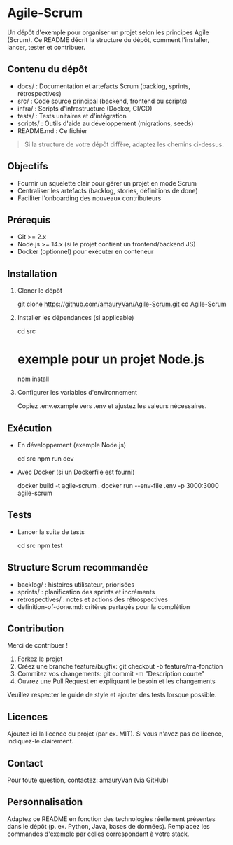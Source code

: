 # Agile-Scrum

Un dépôt d'exemple pour organiser un projet selon les principes Agile (Scrum). Ce README décrit la structure du dépôt, comment l'installer, lancer, tester et contribuer.

## Contenu du dépôt

- docs/                : Documentation et artefacts Scrum (backlog, sprints, rétrospectives)
- src/                 : Code source principal (backend, frontend ou scripts)
- infra/                : Scripts d'infrastructure (Docker, CI/CD)
- tests/                : Tests unitaires et d'intégration
- scripts/              : Outils d'aide au développement (migrations, seeds)
- README.md             : Ce fichier

> Si la structure de votre dépôt diffère, adaptez les chemins ci-dessus.

## Objectifs

- Fournir un squelette clair pour gérer un projet en mode Scrum
- Centraliser les artefacts (backlog, stories, définitions de done)
- Faciliter l'onboarding des nouveaux contributeurs

## Prérequis

- Git >= 2.x
- Node.js >= 14.x (si le projet contient un frontend/backend JS)
- Docker (optionnel) pour exécuter en conteneur

## Installation

1. Cloner le dépôt

   git clone https://github.com/amauryVan/Agile-Scrum.git
   cd Agile-Scrum

2. Installer les dépendances (si applicable)

   cd src
   # exemple pour un projet Node.js
   npm install

3. Configurer les variables d'environnement

   Copiez .env.example vers .env et ajustez les valeurs nécessaires.

## Exécution

- En développement (exemple Node.js)

  cd src
  npm run dev

- Avec Docker (si un Dockerfile est fourni)

  docker build -t agile-scrum .
  docker run --env-file .env -p 3000:3000 agile-scrum

## Tests

- Lancer la suite de tests

  cd src
  npm test

## Structure Scrum recommandée

- backlog/             : histoires utilisateur, priorisées
- sprints/             : planification des sprints et incréments
- retrospectives/      : notes et actions des rétrospectives
- definition-of-done.md: critères partagés pour la complétion

## Contribution

Merci de contribuer !

1. Forkez le projet
2. Créez une branche feature/bugfix: git checkout -b feature/ma-fonction
3. Commitez vos changements: git commit -m "Description courte"
4. Ouvrez une Pull Request en expliquant le besoin et les changements

Veuillez respecter le guide de style et ajouter des tests lorsque possible.

## Licences

Ajoutez ici la licence du projet (par ex. MIT). Si vous n'avez pas de licence, indiquez-le clairement.

## Contact

Pour toute question, contactez: amauryVan (via GitHub)

## Personnalisation

Adaptez ce README en fonction des technologies réellement présentes dans le dépôt (p. ex. Python, Java, bases de données). Remplacez les commandes d'exemple par celles correspondant à votre stack.